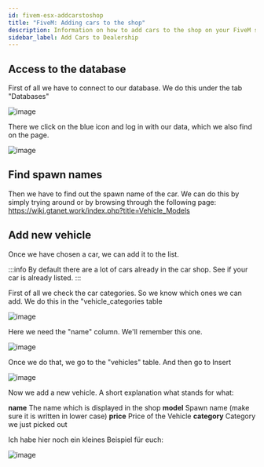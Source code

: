 ```yaml
---
id: fivem-esx-addcarstoshop
title: "FiveM: Adding cars to the shop"
description: Information on how to add cars to the shop on your FiveM server with ESX from ZAP-Hosting - ZAP-Hosting.com documentation
sidebar_label: Add Cars to Dealership
---
```

## Access to the database

First of all we have to connect to our database. We do this under the tab "Databases"

![image](https://user-images.githubusercontent.com/13604413/172065955-25e74b2b-ce4c-495d-b846-c3fecaec0216.png)

There we click on the blue icon and log in with our data, which we also find on the page.

![image](https://user-images.githubusercontent.com/13604413/172065959-8abe71a9-321f-42ee-a6b5-9294f0fbdbd0.png)

## Find spawn names

Then we have to find out the spawn name of the car. We can do this by simply trying around or by browsing through the following page:
https://wiki.gtanet.work/index.php?title=Vehicle_Models

## Add new vehicle

Once we have chosen a car, we can add it to the list.

:::info
By default there are a lot of cars already in the car shop. See if your car is already listed.
:::

First of all we check the car categories. So we know which ones we can add.
We do this in the "vehicle_categories table

![image](https://user-images.githubusercontent.com/13604413/172065895-321b78a5-7952-44e4-a15c-050d80e2aa2a.png)

Here we need the "name" column. We'll remember this one.


![image](https://user-images.githubusercontent.com/13604413/172065901-53ff6c6a-e671-4ee3-9db9-6e26336f4ac3.png)

Once we do that, we go to the "vehicles" table.
And then go to Insert


![image](https://user-images.githubusercontent.com/13604413/172065912-157e9132-78ed-4557-827f-d55c4dcb8aa6.png)

Now we add a new vehicle. A short explanation what stands for what:

**name** The name which is displayed in the shop
**model** Spawn name (make sure it is written in lower case)
**price** Price of the Vehicle
**category** Category we just picked out

Ich habe hier noch ein kleines Beispiel für euch:


![image](https://user-images.githubusercontent.com/13604413/172065930-4de7949f-b59f-4dd5-a1f0-4773fcfd3c41.png)

